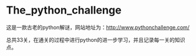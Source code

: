 # The_python_challenge

这是一款古老的python解谜，网站地址为：http://www.pythonchallenge.com/

总共33关，在通关的过程中进行python的进一步学习，并且记录每一关的知识点。
